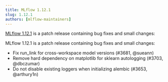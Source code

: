 ```yaml
---
title: MLflow 1.12.1
slug: 1.12.1
authors: [mlflow-maintainers]
---
```


[MLflow 1.12.1](https://github.com/mlflow/mlflow/releases/tag/v1.12.1) is a patch release containing bug fixes and small changes:

MLflow 1.12.1 is a patch release containing bug fixes and small changes:

- Fix run_link for cross-workspace model versions (#3681, @sueann)
- Remove hard dependency on matplotlib for sklearn autologging (#3703, @dbczumar)
- Do not disable existing loggers when initializing alembic (#3653, @arthury1n)
